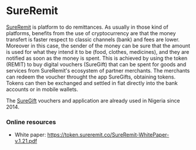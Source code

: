 # SureRemit 

[SureRemit](https://sureremit.co/) is platform to do remittances.
As usually in those kind of platforms, benefits from the use of cryptocurrency are that the money transfert is faster respect to classic channels (bank) and fees are  lower. 
Moreover in this case,  the sender of the money can be sure that the amount is used for what they intend it to be (food, clothes, medicines), and they are notified as soon as the money is spent.
This is achieved by using  the token (REMIT)  to buy digital vouchers (SureGift) that can be spent  for goods and services from SureRemit's ecosystem of partner merchants. 
The merchants can redeem the voucher throught the app SureGifts, obtaining tokens. Tokens can then be exchanged and settled in fiat directly into the bank accounts or in mobile wallets. 

The [SureGift](https://suregifts.com.ng/) vouchers and application are already used in Nigeria since 2014.

### Online resources
* White paper: https://token.sureremit.co/SureRemit-WhitePaper-v.1.21.pdf

